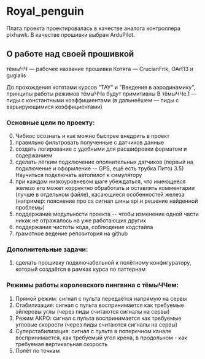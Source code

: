 # Royal_penguin
Плата проекта проектировалась в качестве аналога контроллера pixhawk.
В качестве прошивки выбран ArduPilot.


## О работе над своей прошивкой
тёмыЧЧ — рабочее название прошивки
Котята — CrucianFrik, OArt13 и guglalis

До прохождения котятами курсов "ТАУ" и "Введения в аэродинамику", принципы работы режимов тёмыЧЧа будут примитивны 
В тёмыЧЧе.1 — пиды с константными коэффициентами
(в дальнеёшем — пиды с варьирующимися коэффициентами)

### Основные цели по проекту:
0) Чибиос осознать и как можно быстрее внедрить в проект
1) правильно фильтровать полученные с датчиков данные
2) создать логирование с удобными для расшифровки форматом и содержанием
3) сделать лёгким подключение ополнительных датчиков (первый на подключение и оформление -- GPS, ещё есть трубка Пито)
3.5) Научиться подключать автопилот к симулятору
4) при каждом низкоуровневом шаге убеждаться, что имеющееся железо его может корректно обработать и оставлять комментарии (лучше в отдельном файле), касающиеся особенностей железа (например: пояснение про cs сигнал шины spi и решение найденной проблемы)
5) поддержание модульности проекта -- чтобы изменение одной части никак не отражалось на уже работающих других
6) поддержание чистоты кода, соблюдение кодстайла
7) грамотное ведение репозитория на github

### Дополнительные задачи:
1) сделать прошивку подключабельной к полётному конфигуратору, который создаётся в рамках курса по паттернам

### Режимы работы королевского пингвина с тёмыЧЧем:
1) Прямой режим: сигнал с пульта передаётся напрямую на сервы
2) Стабилизация: сигнал с пульта воспринимается как требуемые эйлеровы углы (через пиды считаются сигналы на сервы)
3) Режим АКРО: сигнал с пульта воспринимается как требуемые угловые скорости (через пиды считаются сигналы на сервы)
4) Суперстабилизация: сигнал с пульта в поперечном канале воспринимается, как требуемый угол крена, в продольном - как требуемая вертикальная скорость
5) Полёт по точкам
